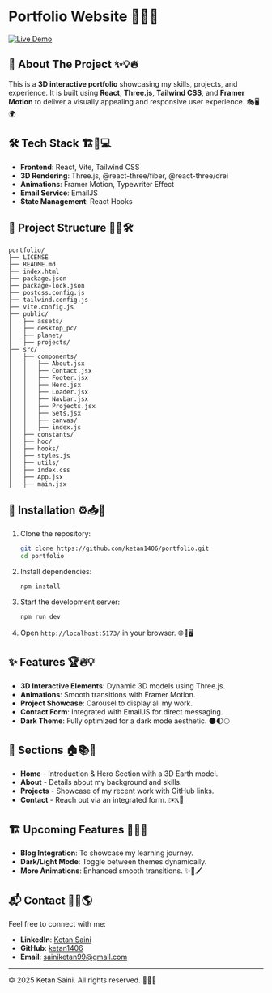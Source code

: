 # Portfolio Website 🎨🚀🌟

[![Live Demo](https://img.shields.io/badge/Live%20Demo-React-blue?style=for-the-badge&logo=react)](https://ketan-saini-portfolio.vercel.app/)

## 🚀 About The Project ✨💡🔥
This is a **3D interactive portfolio** showcasing my skills, projects, and experience. It is built using **React**, **Three.js**, **Tailwind CSS**, and **Framer Motion** to deliver a visually appealing and responsive user experience. 🎭🖥️🌍

## 🛠️ Tech Stack 🏗️🔧💻

- **Frontend**: React, Vite, Tailwind CSS
- **3D Rendering**: Three.js, @react-three/fiber, @react-three/drei
- **Animations**: Framer Motion, Typewriter Effect
- **Email Service**: EmailJS
- **State Management**: React Hooks

## 📂 Project Structure 📁📜🛠️

```
portfolio/
├── LICENSE
├── README.md
├── index.html
├── package.json
├── package-lock.json
├── postcss.config.js
├── tailwind.config.js
├── vite.config.js
├── public/
│   ├── assets/
│   ├── desktop_pc/
│   ├── planet/
│   ├── projects/
├── src/
│   ├── components/
│   │   ├── About.jsx
│   │   ├── Contact.jsx
│   │   ├── Footer.jsx
│   │   ├── Hero.jsx
│   │   ├── Loader.jsx
│   │   ├── Navbar.jsx
│   │   ├── Projects.jsx
│   │   ├── Sets.jsx
│   │   ├── canvas/
│   │   ├── index.js
│   ├── constants/
│   ├── hoc/
│   ├── hooks/
│   ├── styles.js
│   ├── utils/
│   ├── index.css
│   ├── App.jsx
│   ├── main.jsx
```

## 🔧 Installation ⚙️📥💾

1. Clone the repository:
   ```bash
   git clone https://github.com/ketan1406/portfolio.git
   cd portfolio
   ```

2. Install dependencies:
   ```bash
   npm install
   ```

3. Start the development server:
   ```bash
   npm run dev
   ```

4. Open `http://localhost:5173/` in your browser. 🌐🚀🖥️

## ✨ Features 🏆🔥💡

- **3D Interactive Elements**: Dynamic 3D models using Three.js.
- **Animations**: Smooth transitions with Framer Motion.
- **Project Showcase**: Carousel to display all my work.
- **Contact Form**: Integrated with EmailJS for direct messaging.
- **Dark Theme**: Fully optimized for a dark mode aesthetic. 🌑🌓🌕

## 📌 Sections 🏠📚🔗

- **Home** - Introduction & Hero Section with a 3D Earth model.
- **About** - Details about my background and skills.
- **Projects** - Showcase of my recent work with GitHub links.
- **Contact** - Reach out via an integrated form. ✉️📞💬

## 🏗️ Upcoming Features 📅🔮💭

- **Blog Integration**: To showcase my learning journey.
- **Dark/Light Mode**: Toggle between themes dynamically.
- **More Animations**: Enhanced smooth transitions. ✨🎥🖌️

## 📬 Contact 📩📞🌎

Feel free to connect with me:

- **LinkedIn**: [Ketan Saini](https://www.linkedin.com/in/ketan-saini-245861211/)
- **GitHub**: [ketan1406](https://github.com/ketan1406)
- **Email**: [sainiketan99@gmail.com](mailto:sainiketan99@gmail.com)

---

© 2025 Ketan Saini. All rights reserved. 🔐📝✅

